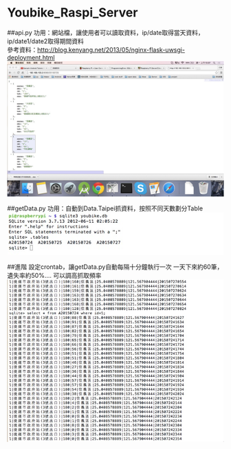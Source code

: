 # Youbike_Raspi_Server

##api.py
功用：網站檔，讓使用者可以讀取資料，ip/date取得當天資料，ip/date1/date2取得期間資料  
參考資料：http://blog.kenyang.net/2013/05/nginx-flask-uwsgi-deployment.html
![alt tag](https://github.com/sj82516/Youbike_Raspi_Server/blob/master/img/web_request_result.jpg)

##getData.py
功用：自動到Data.Taipei抓資料，按照不同天數劃分Table
![alt tag](https://github.com/sj82516/Youbike_Raspi_Server/blob/master/img/check_DB.jpg)

##進階
設定crontab，讓getData.py自動每隔十分鐘執行一次
一天下來約60筆，遺失率約50%.... 可以調高抓取頻率
![alt tag](https://github.com/sj82516/Youbike_Raspi_Server/blob/master/img/table_result.jpg)

